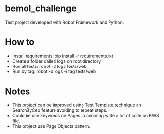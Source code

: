 # bemol_challenge

Test project developed with Robot Framework and Python.

# How to

* Install requirements: pip install -r requirements.txt
* Create a folder called logs on root directory
* Run all tests: robot -d logs tests/web
* Run by tag: robot -d logs -i tag tests/web

# Notes

* This project can be improved using Test Template technique on SearchByCep feature avoiding to repeat steps. 
* Could be use keywords on Pages to avoiding write a lot of code on KWS file.
* This project use Page Objects pattern.